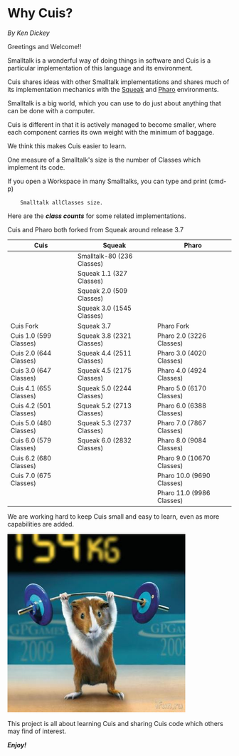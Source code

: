 # Why Cuis?
*By Ken Dickey*

Greetings and Welcome!!

Smalltalk is a wonderful way of doing things in software and Cuis is a particular implementation of this language and its environment.

Cuis shares ideas with other Smalltalk implementations and shares much of its implementation mechanics with the [Squeak](http://www.squeak.org) and [Pharo](http://www.pharo.org/) environments.

Smalltalk is a big world, which you can use to do just about anything that can be done with a computer.

Cuis is different in that it is actively managed to become smaller, where each component carries its own weight with the minimum of baggage.

We think this makes Cuis easier to learn.

One measure of a Smalltalk's size is the number of Classes which implement its code.

If you open a Workspace in many Smalltalks, you can type and print (cmd-p)
````Smalltalk
	Smalltalk allClasses size.
````   

Here are the ***class counts*** for some related implementations.

Cuis and Pharo both forked from Squeak around release 3.7

| Cuis | Squeak | Pharo |
| ---- | ------ | ----- |
| |Smalltalk-80 (236 Classes) | |
| |Squeak 1.1 (327 Classes) | |
| |Squeak 2.0 (509 Classes) | |
| |Squeak 3.0 (1545 Classes) | |
|Cuis Fork |Squeak 3.7 |Pharo Fork |
|Cuis 1.0 (599 Classes) |Squeak 3.8 (2321 Classes) |Pharo 2.0 (3226 Classes) |
|Cuis 2.0 (644 Classes) |Squeak 4.4 (2511 Classes) |Pharo 3.0 (4020 Classes) |
|Cuis 3.0 (647 Classes) |Squeak 4.5 (2175 Classes) |Pharo 4.0 (4924 Classes) |
|Cuis 4.1 (655 Classes) |Squeak 5.0 (2244 Classes) |Pharo 5.0 (6170 Classes) |
|Cuis 4.2 (501 Classes) |Squeak 5.2 (2713 Classes) |Pharo 6.0 (6388 Classes) |
|Cuis 5.0 (480 Classes) |Squeak 5.3 (2737 Classes) |Pharo 7.0 (7867 Classes) |
|Cuis 6.0 (579 Classes) |Squeak 6.0 (2832 Classes) |Pharo 8.0 (9084 Classes) |
|Cuis 6.2 (680 Classes) | |Pharo 9.0 (10670 Classes) |
|Cuis 7.0 (675 Classes) | |Pharo 10.0 (9690 Classes) |
| | |Pharo 11.0 (9986 Classes) |



We are working hard to keep Cuis small and easy to learn, even as more capabilities are added.

![Cuis Lifts Above its Weight](CuisLiftsAboveItsWeight.png)

This project is all about learning Cuis and sharing Cuis code which others may find of interest.

***Enjoy!***
